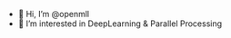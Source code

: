 - 👋 Hi, I’m @openmll
- 👀 I’m interested in DeepLearning & Parallel Processing



<!---
openmll/openmll is a ✨ special ✨ repository because its `README.md` (this file) appears on your GitHub profile.
You can click the Preview link to take a look at your changes.
--->
